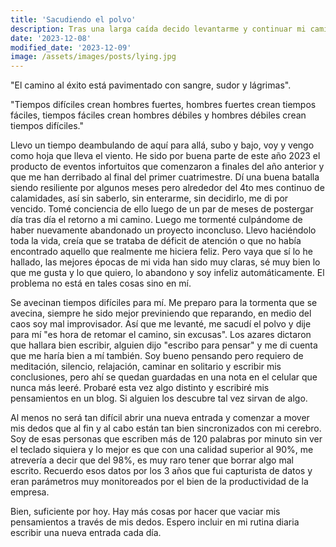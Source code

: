 ```yaml
---
title: 'Sacudiendo el polvo'
description: Tras una larga caída decido levantarme y continuar mi camino.
date: '2023-12-08'
modified_date: '2023-12-09'
image: /assets/images/posts/lying.jpg
---
```


"El camino al éxito está pavimentado con sangre, sudor y lágrimas".

"Tiempos difíciles crean hombres fuertes, hombres fuertes crean tiempos fáciles, tiempos fáciles crean hombres débiles y hombres débiles crean tiempos difíciles."

Llevo un tiempo deambulando de aquí para allá, subo y bajo, voy y vengo como hoja que lleva el viento. He sido por buena parte de este año 2023 el producto de eventos infortuitos que comenzaron a finales del año anterior y que me han derribado al final del primer cuatrimestre. Dí una buena batalla siendo resiliente por algunos meses pero alrededor del 4to mes continuo de calamidades, así sin saberlo, sin enterarme, sin decidirlo, me di por vencido. Tomé conciencia de ello luego de un par de meses de postergar día tras día el retorno a mi camino. Luego me tormenté culpándome de haber nuevamente abandonado un proyecto inconcluso. Llevo haciéndolo toda la vida, creía que se trataba de déficit de atención o que no había encontrado aquello que realmente me hiciera feliz. Pero vaya que sí lo he hallado, las mejores épocas de mi vida han sido muy claras, sé muy bien lo que me gusta y lo que quiero, lo abandono y soy infeliz automáticamente. El problema no está en tales cosas sino en mí.

Se avecinan tiempos difíciles para mí. Me preparo para la tormenta que se avecina, siempre he sido mejor previniendo que reparando, en medio del caos soy mal improvisador. Así que me levanté, me sacudí el polvo y dije para mí "es hora de retomar el camino, sin excusas". Los azares dictaron que hallara bien escribir, alguien dijo "escribo para pensar" y me di cuenta que me haría bien a mí también. Soy bueno pensando pero requiero de meditación, silencio, relajación, caminar en solitario y escribir mis conclusiones, pero ahí se quedan guardadas en una nota en el celular que nunca más leeré. Probaré esta vez algo distinto y escribiré mis pensamientos en un blog. Si alguien los descubre tal vez sirvan de algo. 

Al menos no será tan difícil abrir una nueva entrada y comenzar a mover mis dedos que al fin y al cabo están tan bien sincronizados con mi cerebro. Soy de esas personas que escriben más de 120 palabras por minuto sin ver el teclado siquiera y lo mejor es que con una calidad superior al 90%, me atrevería a decir que del 98%, es muy raro tener que borrar algo mal escrito. Recuerdo esos datos por los 3 años que fui capturista de datos y eran parámetros muy monitoreados por el bien de la productividad de la empresa.

Bien, suficiente por hoy. Hay más cosas por hacer que vaciar mis pensamientos a través de mis dedos. Espero incluir en mi rutina diaria escribir una nueva entrada cada día.